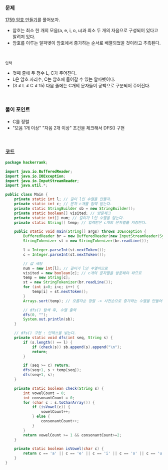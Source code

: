 ### 문제
[1759 암호 만들기](https://www.acmicpc.net/problem/1759)를 풀어보자. <br>
+ 암호는 최소 한 개의 모음(a, e, i, o, u)과 최소 두 개의 자음으로 구성되어 있다고 알려져 있다.
+ 암호를 이루는 알파벳이 암호에서 증가하는 순서로 배열되었을 것이라고 추측된다.

<br>

`입력` <br>
+ 첫째 줄에 두 정수 L, C가 주어진다.
+ L은 암호 자리수, C는 암호에 들어갈 수 있는 알파벳이다.
+ (3 ≤ L ≤ C ≤ 15) 다음 줄에는 C개의 문자들이 공백으로 구분되어 주어진다.

<br>

### 풀이 포인트
+ C를 정렬
+ "모음 1개 이상" "자음 2개 이상"  조건을 체크해서 DFS() 구현

<br>

### 코드
```java
package hackerrank;

import java.io.BufferedReader;
import java.io.IOException;
import java.io.InputStreamReader;
import java.util.*;

public class Main {
    private static int l; // 길이 l인 수열을 만들자.
    private static int c; // 문자 c개를 입력 받는다.
    private static StringBuilder sb = new StringBuilder();
    private static boolean[] visited; // 방문체크
    private static int[] num; // 길이가 l인 수열을 담는다.
    private static String[] temp; // 입력받은 c개의 문자열를 저장한다.

    public static void main(String[] args) throws IOException {
        BufferedReader br = new BufferedReader(new InputStreamReader(System.in));
        StringTokenizer st = new StringTokenizer(br.readLine());

        l = Integer.parseInt(st.nextToken());
        c = Integer.parseInt(st.nextToken());

        // 값 세팅
        num = new int[l]; // 길이가 l인 수열이므로
        visited = new boolean[c]; // c개의 문자열을 방문해야 하므로
        temp = new String[c];
        st = new StringTokenizer(br.readLine());
        for (int i=0; i<c; i++) {
            temp[i] = st.nextToken();
        }
        Arrays.sort(temp); // 오름차순 정렬 -> 사전순으로 증가하는 수열을 만들어야 하므로

        // dfs() 탐색 후, 수열 출력
        dfs(0, "");
        System.out.println(sb);
    }

    // dfs() 구현 : 인덱스을 넣는다.
    private static void dfs(int seq, String s) {
        if (s.length() == l) {
            if (check(s)) sb.append(s).append("\n");
            return;
        }

        if (seq >= c) return;
        dfs(seq+1, s + temp[seq]);
        dfs(seq+1, s);
    }

    private static boolean check(String s) {
        int vowelCount = 0;
        int consonantCount = 0;
        for (char c : s.toCharArray()) {
            if (isVowel(c)) {
                vowelCount++;
            } else {
                consonantCount++;
            }
        }
        return vowelCount >= 1 && consonantCount>=2;
    }

    private static boolean isVowel(char c) {
        return c == 'a' || c == 'e' || c == 'i' || c == 'o' || c == 'u';
    }
}
```
